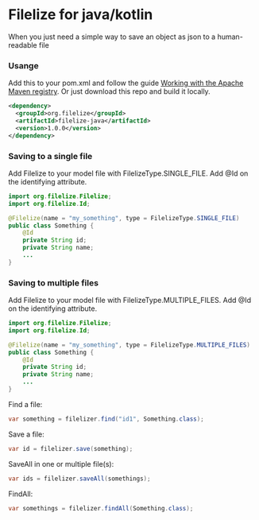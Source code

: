 # Filelize for java/kotlin

When you just need a simple way to save an object as json to a human-readable file

### Usange

Add this to your pom.xml and follow the guide [Working with the Apache Maven registry](https://docs.github.com/en/packages/working-with-a-github-packages-registry/working-with-the-apache-maven-registry).
Or just download this repo and build it locally. 
````xml
<dependency>
  <groupId>org.filelize</groupId>
  <artifactId>filelize-java</artifactId>
  <version>1.0.0</version>
</dependency>
````


### Saving to a single file

Add Filelize to your model file with FilelizeType.SINGLE_FILE. Add @Id on the identifying attribute. 
````java
import org.filelize.Filelize;
import org.filelize.Id;

@Filelize(name = "my_something", type = FilelizeType.SINGLE_FILE)
public class Something {
    @Id
    private String id;
    private String name;
    ...
}
````

### Saving to multiple files

Add Filelize to your model file with FilelizeType.MULTIPLE_FILES. Add @Id on the identifying attribute.

````java
import org.filelize.Filelize;
import org.filelize.Id;

@Filelize(name = "my_something", type = FilelizeType.MULTIPLE_FILES)
public class Something {
    @Id
    private String id;
    private String name;
    ...
}
````

Find a file:
````java
var something = filelizer.find("id1", Something.class);
````

Save a file:
````java
var id = filelizer.save(something);
````

SaveAll in one or multiple file(s):
````java
var ids = filelizer.saveAll(somethings);
````

FindAll:
````java
var somethings = filelizer.findAll(Something.class);
````

